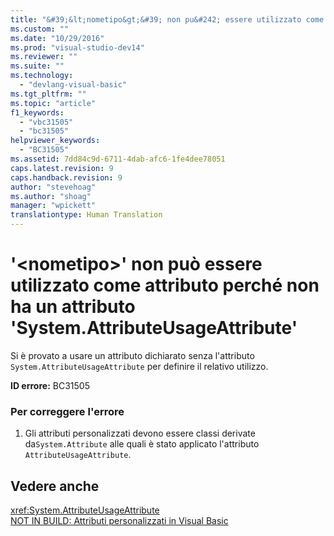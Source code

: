 ```yaml
---
title: "&#39;&lt;nometipo&gt;&#39; non pu&#242; essere utilizzato come attributo perch&#233; non ha un attributo &#39;System.AttributeUsageAttribute&#39; | Microsoft Docs"
ms.custom: ""
ms.date: "10/29/2016"
ms.prod: "visual-studio-dev14"
ms.reviewer: ""
ms.suite: ""
ms.technology: 
  - "devlang-visual-basic"
ms.tgt_pltfrm: ""
ms.topic: "article"
f1_keywords: 
  - "vbc31505"
  - "bc31505"
helpviewer_keywords: 
  - "BC31505"
ms.assetid: 7dd84c9d-6711-4dab-afc6-1fe4dee78051
caps.latest.revision: 9
caps.handback.revision: 9
author: "stevehoag"
ms.author: "shoag"
manager: "wpickett"
translationtype: Human Translation
---
```

# &#39;&lt;nometipo&gt;&#39; non pu&#242; essere utilizzato come attributo perch&#233; non ha un attributo &#39;System.AttributeUsageAttribute&#39;
Si è provato a usare un attributo dichiarato senza l'attributo `System.AttributeUsageAttribute` per definire il relativo utilizzo.  
  
 **ID errore:** BC31505  
  
### Per correggere l'errore  
  
1.  Gli attributi personalizzati devono essere classi derivate da`System.Attribute` alle quali è stato applicato l'attributo `AttributeUsageAttribute`.  
  
## Vedere anche  
 <xref:System.AttributeUsageAttribute>   
 [NOT IN BUILD: Attributi personalizzati in Visual Basic](http://msdn.microsoft.com/it-it/d72d8a5c-8f64-4614-b15b-cad66845d047)
